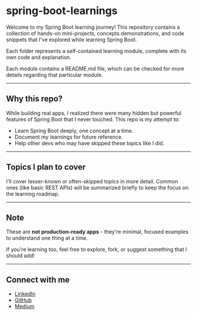 # spring-boot-learnings
Welcome to my Spring Boot learning journey! This repository contains a collection of hands-on mini-projects, concepts demonstrations, and code snippets that I've explored while learning Spring Boot.

Each folder represents a self-contained learning module, complete with its own code and explanation.

Each module contains a README.md file, which can be checked for more details regarding that particular module.

---

## Why this repo?
While building real apps, I realized there were many hidden but powerful features of Spring Boot that I never touched. This repo is my attempt to:
- Learn Spring Boot deeply, one concept at a time.
- Document my learnings for future reference.
- Help other devs who may have skipped these topics like I did.

---

## Topics I plan to cover
I'll cover lesser-known or often-skipped topics in more detail. Common ones (like basic REST APIs) will be summarized briefly to keep the focus on the learning roadmap.

---

## Note
These are **not production-ready apps** - they're minimal, focused examples to understand one thing at a time.

If you're learning too, feel free to explore, fork, or suggest something that I should add!

---

## Connect with me
- [LinkedIn](www.linkedin.com/in/pawan-sardar)
- [GitHub](https://github.com/pawansardar)
- [Medium](https://medium.com/@pawan-sardar)